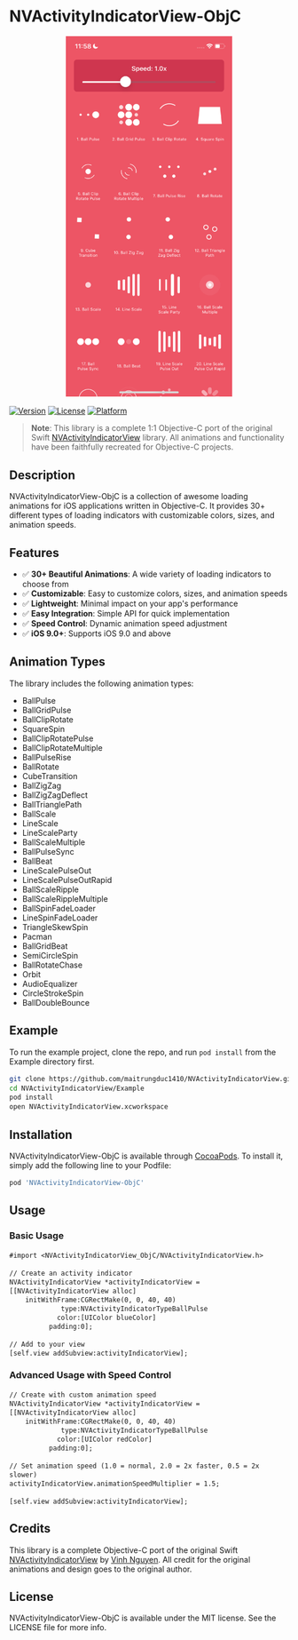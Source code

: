# NVActivityIndicatorView-ObjC

<div align="center">
  <img src="demo.png" width="300" alt="NVActivityIndicatorView Demo"/>
</div>

[![Version](https://img.shields.io/cocoapods/v/NVActivityIndicatorView-ObjC.svg?style=flat)](https://cocoapods.org/pods/NVActivityIndicatorView-ObjC)
[![License](https://img.shields.io/cocoapods/l/NVActivityIndicatorView-ObjC.svg?style=flat)](https://cocoapods.org/pods/NVActivityIndicatorView-ObjC)
[![Platform](https://img.shields.io/cocoapods/p/NVActivityIndicatorView-ObjC.svg?style=flat)](https://cocoapods.org/pods/NVActivityIndicatorView-ObjC)

> **Note**: This library is a complete 1:1 Objective-C port of the original Swift [NVActivityIndicatorView](https://github.com/ninjaprox/NVActivityIndicatorView) library. All animations and functionality have been faithfully recreated for Objective-C projects.

## Description

NVActivityIndicatorView-ObjC is a collection of awesome loading animations for iOS applications written in Objective-C. It provides 30+ different types of loading indicators with customizable colors, sizes, and animation speeds.

## Features

- ✅ **30+ Beautiful Animations**: A wide variety of loading indicators to choose from
- ✅ **Customizable**: Easy to customize colors, sizes, and animation speeds
- ✅ **Lightweight**: Minimal impact on your app's performance
- ✅ **Easy Integration**: Simple API for quick implementation
- ✅ **Speed Control**: Dynamic animation speed adjustment
- ✅ **iOS 9.0+**: Supports iOS 9.0 and above

## Animation Types

The library includes the following animation types:

- BallPulse
- BallGridPulse
- BallClipRotate
- SquareSpin
- BallClipRotatePulse
- BallClipRotateMultiple
- BallPulseRise
- BallRotate
- CubeTransition
- BallZigZag
- BallZigZagDeflect
- BallTrianglePath
- BallScale
- LineScale
- LineScaleParty
- BallScaleMultiple
- BallPulseSync
- BallBeat
- LineScalePulseOut
- LineScalePulseOutRapid
- BallScaleRipple
- BallScaleRippleMultiple
- BallSpinFadeLoader
- LineSpinFadeLoader
- TriangleSkewSpin
- Pacman
- BallGridBeat
- SemiCircleSpin
- BallRotateChase
- Orbit
- AudioEqualizer
- CircleStrokeSpin
- BallDoubleBounce

## Example

To run the example project, clone the repo, and run `pod install` from the Example directory first.

```bash
git clone https://github.com/maitrungduc1410/NVActivityIndicatorView.git
cd NVActivityIndicatorView/Example
pod install
open NVActivityIndicatorView.xcworkspace
```

## Installation

NVActivityIndicatorView-ObjC is available through [CocoaPods](https://cocoapods.org). To install it, simply add the following line to your Podfile:

```ruby
pod 'NVActivityIndicatorView-ObjC'
```

## Usage

### Basic Usage

```objc
#import <NVActivityIndicatorView_ObjC/NVActivityIndicatorView.h>

// Create an activity indicator
NVActivityIndicatorView *activityIndicatorView = [[NVActivityIndicatorView alloc]
    initWithFrame:CGRectMake(0, 0, 40, 40)
             type:NVActivityIndicatorTypeBallPulse
            color:[UIColor blueColor]
          padding:0];

// Add to your view
[self.view addSubview:activityIndicatorView];
```

### Advanced Usage with Speed Control

```objc
// Create with custom animation speed
NVActivityIndicatorView *activityIndicatorView = [[NVActivityIndicatorView alloc]
    initWithFrame:CGRectMake(0, 0, 40, 40)
             type:NVActivityIndicatorTypeBallPulse
            color:[UIColor redColor]
          padding:0];

// Set animation speed (1.0 = normal, 2.0 = 2x faster, 0.5 = 2x slower)
activityIndicatorView.animationSpeedMultiplier = 1.5;

[self.view addSubview:activityIndicatorView];
```

## Credits

This library is a complete Objective-C port of the original Swift [NVActivityIndicatorView](https://github.com/ninjaprox/NVActivityIndicatorView) by [Vinh Nguyen](https://github.com/ninjaprox). All credit for the original animations and design goes to the original author.

## License

NVActivityIndicatorView-ObjC is available under the MIT license. See the LICENSE file for more info.
